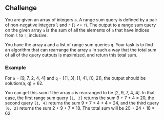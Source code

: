 ## Challenge

You are given an array of integers `a`. A range sum query is defined by a pair of non-negative integers `l` and `r` (`l` <= `r`). The output to a range sum query on the given array `a` is the sum of all the elements of `a` that have indices from `l` to `r`, inclusive.

You have the array `a` and a list of range sum queries `q`. Your task is to find an algorithm that can rearrange the array `a` in such a way that the total sum of all of the query outputs is maximized, and return this total sum.

### Example

For `a` = [9, 7, 2, 4, 4] and `q` = [[1, 3], [1, 4], [0, 2]], the output should be solution(a, q) = 62.

You can get this sum if the array `a` is rearranged to be [2, 9, 7, 4, 4]. In that case, the first range sum query `[1, 3]` returns the sum 9 + 7 + 4 = 20, the second query `[1, 4]` returns the sum 9 + 7 + 4 + 4 = 24, and the third query `[0, 2]` returns the sum 2 + 9 + 7 = 18. The total sum will be 20 + 24 + 18 = 62.